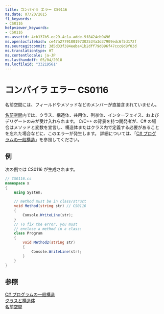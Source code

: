 ```yaml
---
title: コンパイラ エラー CS0116
ms.date: 07/20/2015
f1_keywords:
- CS0116
helpviewer_keywords:
- CS0116
ms.assetid: 4cb137b5-ec29-4c1a-adde-9f8424cb9496
ms.openlocfilehash: ce47a2779180197302534a3d37909edc6f5d172f
ms.sourcegitcommit: 3d5d33f384eeba41b2dff79d096f47ccc8d8f03d
ms.translationtype: HT
ms.contentlocale: ja-JP
ms.lasthandoff: 05/04/2018
ms.locfileid: "33219561"
---
```

# <a name="compiler-error-cs0116"></a>コンパイラ エラー CS0116
名前空間には、フィールドやメソッドなどのメンバーが直接含まれていません。  
  
 [名前空間](../../../csharp/language-reference/keywords/namespace.md)内では、クラス、構造体、共用体、列挙体、インターフェイス、およびデリゲートのみが受け入れられます。 C/C++ の背景を持つ開発者が、C# の場合はメソッドと変数を宣言し、構造体またはクラス内で定義する必要があることを忘れた場合などに、このエラーが発生します。 詳細については、「[C# プログラムの一般構造](../../../csharp/programming-guide/inside-a-program/general-structure-of-a-csharp-program.md)」を参照してください。  
  
## <a name="example"></a>例  
 次の例では CS0116 が生成されます。  
  
```csharp  
// CS0116.cs  
namespace x  
{  
    using System;  
  
    // method must be in class/struct  
    void Method(string str) // CS0116  
    {  
        Console.WriteLine(str);  
    }  
    // To fix the error, you must  
    // enclose a method in a class:  
    class Program  
    {  
        void Method2(string str)  
        {  
            Console.WriteLine(str);  
        }  
    }  
}  
```  
  
## <a name="see-also"></a>参照  
 [C# プログラムの一般構造](../../../csharp/programming-guide/inside-a-program/general-structure-of-a-csharp-program.md)  
 [クラスと構造体](../../../csharp/programming-guide/classes-and-structs/index.md)  
 [名前空間](../../../csharp/programming-guide/namespaces/index.md)
